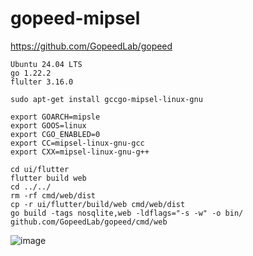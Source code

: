 # gopeed-mipsel

https://github.com/GopeedLab/gopeed
```
Ubuntu 24.04 LTS
go 1.22.2
flulter 3.16.0
```
```
sudo apt-get install gccgo-mipsel-linux-gnu
```
```
export GOARCH=mipsle
export GOOS=linux
export CGO_ENABLED=0
export CC=mipsel-linux-gnu-gcc
export CXX=mipsel-linux-gnu-g++
```
```
cd ui/flutter
flutter build web
cd ../../
rm -rf cmd/web/dist
cp -r ui/flutter/build/web cmd/web/dist
go build -tags nosqlite,web -ldflags="-s -w" -o bin/ github.com/GopeedLab/gopeed/cmd/web
```
![image](https://github.com/user-attachments/assets/6ff055c9-8cd2-4c09-b3d6-4b5464b2a1fb)

